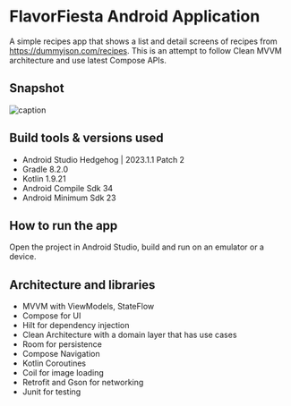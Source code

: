 FlavorFiesta Android Application
====
A simple recipes app that shows a list and detail screens of recipes
from https://dummyjson.com/recipes.
This is an attempt to follow Clean MVVM architecture and use latest Compose APIs.

## Snapshot

![caption](FlavorFiesta_screen_recording.gif)

## Build tools & versions used

- Android Studio Hedgehog | 2023.1.1 Patch 2
- Gradle 8.2.0
- Kotlin 1.9.21
- Android Compile Sdk 34
- Android Minimum Sdk 23

## How to run the app

Open the project in Android Studio, build and run on an emulator or a device.

## Architecture and libraries

- MVVM with ViewModels, StateFlow
- Compose for UI
- Hilt for dependency injection
- Clean Architecture with a domain layer that has use cases
- Room for persistence
- Compose Navigation
- Kotlin Coroutines
- Coil for image loading
- Retrofit and Gson for networking
- Junit for testing